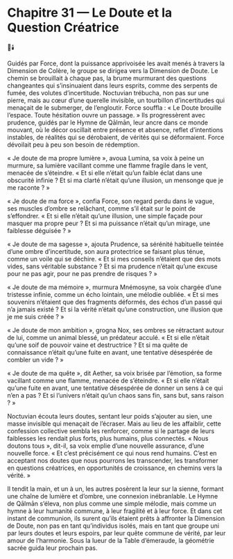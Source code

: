 # Chapitre 31 — Le Doute et la Question Créatrice

🌌🕯️

Guidés par Force, dont la puissance apprivoisée les avait menés à travers la Dimension de Colère, le groupe se dirigea vers la Dimension de Doute. Le chemin se brouillait à chaque pas, la brume murmurant des questions changeantes qui s’insinuaient dans leurs esprits, comme des serpents de fumée, des volutes d’incertitude. Noctuvian trébucha, non pas sur une pierre, mais au cœur d’une querelle invisible, un tourbillon d’incertitudes qui menaçait de le submerger, de l’engloutir. Force souffla : « Le Doute brouille l’espace. Toute hésitation ouvre un passage. » Ils progressèrent avec prudence, guidés par le Hymne de Qālmān, leur ancre dans ce monde mouvant, où le décor oscillait entre présence et absence, reflet d’intentions instables, de réalités qui se dérobaient, de vérités qui se déformaient.
Force dévoilait peu à peu son besoin de rédemption.

« Je doute de ma propre lumière », avoua Lumina, sa voix à peine un murmure, sa lumière vacillant comme une flamme fragile dans le vent, menacée de s’éteindre. « Et si elle n’était qu’un faible éclat dans une obscurité infinie ? Et si ma clarté n’était qu’une illusion, un mensonge que je me raconte ? »

« Je doute de ma force », confia Force, son regard perdu dans le vague, ses muscles d’ombre se relâchant, comme s’il était sur le point de s’effondrer. « Et si elle n’était qu’une illusion, une simple façade pour masquer ma propre peur ? Et si ma puissance n’était qu’un mirage, une faiblesse déguisée ? »

« Je doute de ma sagesse », ajouta Prudence, sa sérénité habituelle teintée d’une ombre d’incertitude, son aura protectrice se faisant plus ténue, comme un voile qui se déchire. « Et si mes conseils n’étaient que des mots vides, sans véritable substance ? Et si ma prudence n’était qu’une excuse pour ne pas agir, pour ne pas prendre de risques ? »

« Je doute de ma mémoire », murmura Mnémosyne, sa voix chargée d’une tristesse infinie, comme un écho lointain, une mélodie oubliée. « Et si mes souvenirs n’étaient que des fragments déformés, des échos d’un passé qui n’a jamais existé ? Et si la vérité n’était qu’une construction, une illusion que je me suis créée ? »

« Je doute de mon ambition », grogna Nox, ses ombres se rétractant autour de lui, comme un animal blessé, un prédateur acculé. « Et si elle n’était qu’une soif de pouvoir vaine et destructrice ? Et si ma quête de connaissance n’était qu’une fuite en avant, une tentative désespérée de combler un vide ? »

« Je doute de ma quête », dit Aether, sa voix brisée par l’émotion, sa forme vacillant comme une flamme, menacée de s’éteindre. « Et si elle n’était qu’une fuite en avant, une tentative désespérée de donner un sens à ce qui n’en a pas ? Et si l’univers n’était qu’un chaos sans fin, sans but, sans raison ? »

Noctuvian écouta leurs doutes, sentant leur poids s’ajouter au sien, une masse invisible qui menaçait de l’écraser. Mais au lieu de les affaiblir, cette confession collective sembla les renforcer, comme si le partage de leurs faiblesses les rendait plus forts, plus humains, plus connectés. « Nous doutons tous », dit-il, sa voix emplie d’une nouvelle assurance, d’une nouvelle force. « Et c’est précisément ce qui nous rend humains. C’est en acceptant nos doutes que nous pourrons les transcender, les transformer en questions créatrices, en opportunités de croissance, en chemins vers la vérité. »

Il tendit la main, et un à un, les autres posèrent la leur sur la sienne, formant une chaîne de lumière et d’ombre, une connexion inébranlable. Le Hymne de Qālmān s’éleva, non plus comme une simple mélodie, mais comme un hymne à leur humanité commune, à leur fragilité et à leur force. Et dans cet instant de communion, ils surent qu’ils étaient prêts à affronter la Dimension de Doute, non pas en tant qu’individus isolés, mais en tant que groupe uni par leurs doutes et leurs espoirs, par leur quête commune de vérité, par leur amour de l’harmonie.
Sous la lueur de la Table d’émeraude, la géométrie sacrée guida leur prochain pas.
